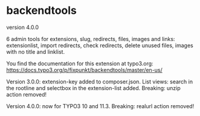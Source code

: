 # backendtools

version 4.0.0

6 admin tools for extensions, slug, redirects, files, images and links:
extensionlist, import redirects, check redirects, delete unused files, images with no title and linklist.

You find the documentation for this extension at typo3.org:
https://docs.typo3.org/p/fixpunkt/backendtools/master/en-us/

Version 3.0.0: extension-key added to composer.json.
List views: search in the rootline and selectbox in the extension-list added.
Breaking: unzip action removed!

Version 4.0.0: now for TYPO3 10 and 11.3.
Breaking: realurl action removed!